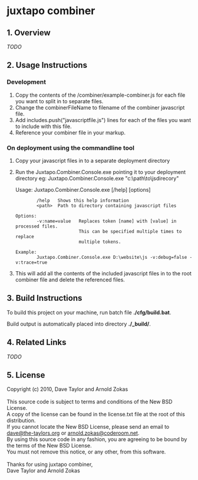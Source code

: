 # juxtapo combiner #
## 1. Overview ##

*TODO*

## 2. Usage Instructions ##

### Development
1. 	Copy the contents of the /combiner/example-combiner.js for each file you want to 
	split in to separate files.
2.	Change the combinerFileName to filename of the combiner javascript file.
3.	Add includes.push("javascriptfile.js") lines for each of the files you want to
	include with this file.
4. Reference your combiner file in your markup.

### On deployment using the commandline tool    
1.	Copy your javascript files in to a separate deployment directory
2.	Run the Juxtapo.Combiner.Console.exe pointing it to your deployment directory
	eg: Juxtapo.Combiner.Console.exe "c:\path\to\jsdirecory\"

	Usage: Juxtapo.Combiner.Console.exe [/help] <path> [options]

				/help   Shows this help information
				<path>  Path to directory containing javascript files

		Options:
				-v:name=value   Replaces token [name] with [value] in processed files.
								This can be specified multiple times to replace
								multiple tokens.

		Example:
				Juxtapo.Combiner.Console.exe D:\website\js -v:debug=false -v:trace=true

3.	This will add all the contents of the included javascript files in to
	the root combiner file and delete the referenced files.

## 3. Build Instructions ##

To build this project on your machine, run batch file <strong>./cfg/build.bat</strong>.

Build output is automatically placed into directory <strong>./_build/</strong>.

## 4. Related Links ##

*TODO*

## 5. License ##

Copyright (c) 2010, Dave Taylor and Arnold Zokas<br /><br />
This source code is subject to terms and conditions of the New BSD License.<br />
A copy of the license can be found in the license.txt file at the root of this distribution.<br />
If you cannot locate the New BSD License, please send an email to dave@the-taylors.org or arnold.zokas@coderoom.net.<br />
By using this source code in any fashion, you are agreeing to be bound by the terms of the New BSD License.<br />
You must not remove this notice, or any other, from this software.
<br />
<br />
Thanks for using juxtapo combiner,<br />
Dave Taylor and Arnold Zokas